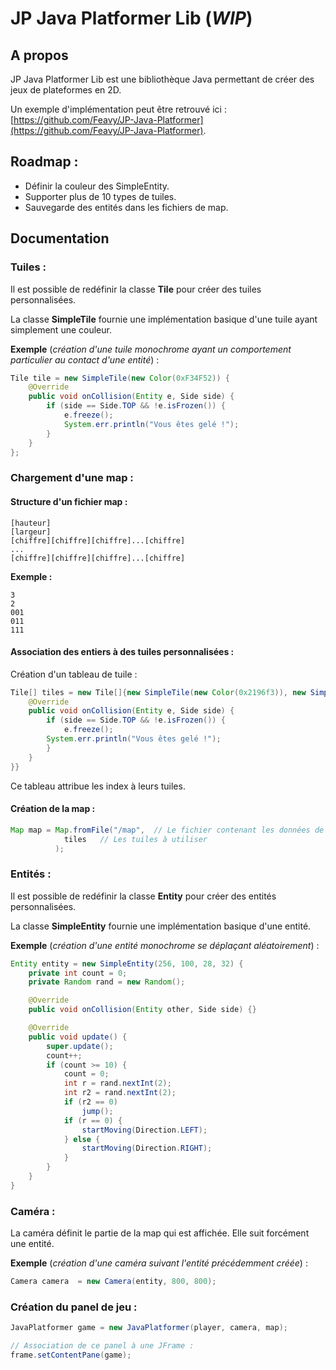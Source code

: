 # JP Java Platformer Lib (*WIP*)
## A propos
JP Java Platformer Lib est une bibliothèque Java permettant de créer des jeux de plateformes en 2D.

Un exemple d'implémentation peut être retrouvé ici : [https://github.com/Feavy/JP-Java-Platformer](https://github.com/Feavy/JP-Java-Platformer).
## Roadmap :
- Définir la couleur des SimpleEntity.
- Supporter plus de 10 types de tuiles.
- Sauvegarde des entités dans les fichiers de map.

## Documentation
### Tuiles :
Il est possible de redéfinir la classe **Tile** pour créer des tuiles personnalisées.

La classe **SimpleTile** fournie une implémentation basique d'une tuile ayant simplement une couleur.

**Exemple** (*création d'une tuile monochrome ayant un comportement particulier au contact d'une entité*) :
```java
Tile tile = new SimpleTile(new Color(0xF34F52)) {  
    @Override  
    public void onCollision(Entity e, Side side) {  
        if (side == Side.TOP && !e.isFrozen()) {  
            e.freeze();  
            System.err.println("Vous êtes gelé !");  
        }  
    }
};
```

### Chargement d'une map :
#### Structure d'un fichier map :
```
[hauteur]
[largeur]
[chiffre][chiffre][chiffre]...[chiffre]
...
[chiffre][chiffre][chiffre]...[chiffre]
```
**Exemple :**
```
3
2
001
011
111
```
#### Association des entiers à des tuiles personnalisées :
Création d'un tableau de tuile :
```java
Tile[] tiles = new Tile[]{new SimpleTile(new Color(0x2196f3)), new SimpleTile(new Color(0xF34F52)) {  
    @Override  
    public void onCollision(Entity e, Side side) {  
        if (side == Side.TOP && !e.isFrozen()) {  
            e.freeze();  
	    System.err.println("Vous êtes gelé !");  
        }  
    }  
}}
```
Ce tableau attribue les index à leurs tuiles.
#### Création de la map :
```java
Map map = Map.fromFile("/map",	// Le fichier contenant les données de la map
			tiles	// Les tuiles à utiliser
		  );

```
### Entités :
Il est possible de redéfinir la classe **Entity** pour créer des entités personnalisées.

La classe **SimpleEntity** fournie une implémentation basique d'une entité.

**Exemple** (*création d'une entité monochrome se déplaçant aléatoirement*) :
```java
Entity entity = new SimpleEntity(256, 100, 28, 32) {
    private int count = 0;
    private Random rand = new Random();

    @Override
    public void onCollision(Entity other, Side side) {}

    @Override
    public void update() {
        super.update();
        count++;
        if (count >= 10) {
            count = 0;
            int r = rand.nextInt(2);
            int r2 = rand.nextInt(2);
            if (r2 == 0)
                jump();
            if (r == 0) {
                startMoving(Direction.LEFT);
            } else {
                startMoving(Direction.RIGHT);
            }
        }
    }
}
```
### Caméra :
La caméra définit le partie de la map qui est affichée. Elle suit forcément une entité.

**Exemple** (*création d'une caméra suivant l'entité précédemment créée*) :

```java
Camera camera  = new Camera(entity, 800, 800);
```
### Création du panel de jeu :
```java
JavaPlatformer game = new JavaPlatformer(player, camera, map);

// Association de ce panel à une JFrame :
frame.setContentPane(game);
```
